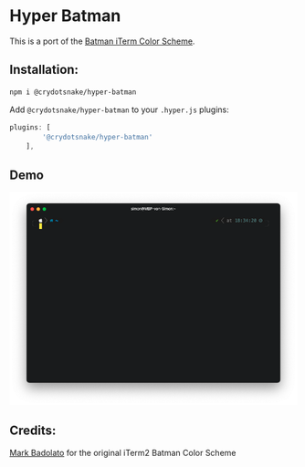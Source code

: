 # Hyper Batman

This is a port of the [Batman iTerm Color Scheme](https://github.com/mbadolato/iTerm2-Color-Schemes).

## Installation:

```bash
npm i @crydotsnake/hyper-batman
```

Add `@crydotsnake/hyper-batman` to your `.hyper.js` plugins:

```js
plugins: [
        '@crydotsnake/hyper-batman'
    ],
```    

## Demo

![Demo](https://github.com/crydotsnake/hyper-batman/blob/main/demo.png?raw=true)

## Credits:
[Mark Badolato](https://github.com/mbadolato) for the original iTerm2 Batman Color Scheme